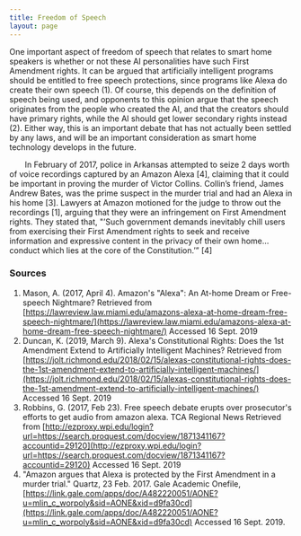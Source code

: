 ```yaml
---
title: Freedom of Speech
layout: page
---
```


One important aspect of freedom of speech that relates to smart home speakers is whether or not these AI personalities have such First Amendment rights.  It can be argued that artificially intelligent programs should be entitled to free speech protections, since programs like Alexa do create their own speech (1).  Of course, this depends on the definition of speech being used, and opponents to this opinion argue that the speech originates from the people who created the AI, and that the creators should have primary rights, while the AI should get lower secondary rights instead (2).  Either way, this is an important debate that has not actually been settled by any laws, and will be an important consideration as smart home technology develops in the future.

&nbsp;&nbsp;&nbsp;&nbsp;&nbsp;&nbsp; In February of 2017, police in Arkansas attempted to seize 2 days worth of voice recordings captured by an Amazon Alexa [4], claiming that it could be important in proving the murder of Victor Collins. Collin’s friend, James Andrew Bates, was the prime suspect in the murder trial and had an Alexa in his home [3]. Lawyers at Amazon motioned for the judge to throw out the recordings [1], arguing that they were an infringement on First Amendment rights. They stated that, "’Such government demands inevitably chill users from exercising their First Amendment rights to seek and receive information and expressive content in the privacy of their own home… conduct which lies at the core of the Constitution.’” [4] 

### Sources
1. Mason, A. (2017, April 4). Amazon's "Alexa": An At-home Dream or Free-speech Nightmare? Retrieved from [https://lawreview.law.miami.edu/amazons-alexa-at-home-dream-free-speech-nightmare/](https://lawreview.law.miami.edu/amazons-alexa-at-home-dream-free-speech-nightmare/) Accessed 16 Sept. 2019
2. Duncan, K. (2019, March 9). Alexa's Constitutional Rights: Does the 1st Amendment Extend to Artificially Intelligent Machines? Retrieved from [https://jolt.richmond.edu/2018/02/15/alexas-constitutional-rights-does-the-1st-amendment-extend-to-artificially-intelligent-machines/](https://jolt.richmond.edu/2018/02/15/alexas-constitutional-rights-does-the-1st-amendment-extend-to-artificially-intelligent-machines/) Accessed 16 Sept. 2019
3. Robbins, G. (2017, Feb 23). Free speech debate erupts over prosecutor's efforts to get audio from amazon alexa. TCA Regional News Retrieved from [http://ezproxy.wpi.edu/login?url=https://search.proquest.com/docview/1871341167?accountid=29120](http://ezproxy.wpi.edu/login?url=https://search.proquest.com/docview/1871341167?accountid=29120) Accessed 16 Sept. 2019
4. "Amazon argues that Alexa is protected by the First Amendment in a murder trial." Quartz, 23 Feb. 2017. Gale Academic Onefile, [https://link.gale.com/apps/doc/A482220051/AONE?u=mlin_c_worpoly&sid=AONE&xid=d9fa30cd](https://link.gale.com/apps/doc/A482220051/AONE?u=mlin_c_worpoly&sid=AONE&xid=d9fa30cd)  Accessed 16 Sept. 2019.

